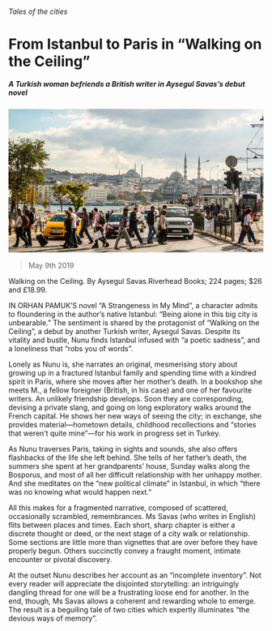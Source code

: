 ###### Tales of the cities

# From Istanbul to Paris in “Walking on the Ceiling” 

##### A Turkish woman befriends a British writer in Aysegul Savas’s debut novel 

![image](images/20190511_bkp005.jpg) 

> May 9th 2019 

Walking on the Ceiling. By Aysegul Savas.Riverhead Books; 224 pages; $26 and £18.99.  

IN ORHAN PAMUK’S novel “A Strangeness in My Mind”, a character admits to floundering in the author’s native Istanbul: “Being alone in this big city is unbearable.” The sentiment is shared by the protagonist of “Walking on the Ceiling”, a debut by another Turkish writer, Aysegul Savas. Despite its vitality and bustle, Nunu finds Istanbul infused with “a poetic sadness”, and a loneliness that “robs you of words”. 

Lonely as Nunu is, she narrates an original, mesmerising story about growing up in a fractured Istanbul family and spending time with a kindred spirit in Paris, where she moves after her mother’s death. In a bookshop she meets M., a fellow foreigner (British, in his case) and one of her favourite writers. An unlikely friendship develops. Soon they are corresponding, devising a private slang, and going on long exploratory walks around the French capital. He shows her new ways of seeing the city; in exchange, she provides material—hometown details, childhood recollections and “stories that weren’t quite mine”—for his work in progress set in Turkey. 

As Nunu traverses Paris, taking in sights and sounds, she also offers flashbacks of the life she left behind. She tells of her father’s death, the summers she spent at her grandparents’ house, Sunday walks along the Bosporus, and most of all her difficult relationship with her unhappy mother. And she meditates on the “new political climate” in Istanbul, in which “there was no knowing what would happen next.” 

All this makes for a fragmented narrative, composed of scattered, occasionally scrambled, remembrances. Ms Savas (who writes in English) flits between places and times. Each short, sharp chapter is either a discrete thought or deed, or the next stage of a city walk or relationship. Some sections are little more than vignettes that are over before they have properly begun. Others succinctly convey a fraught moment, intimate encounter or pivotal discovery. 

At the outset Nunu describes her account as an “incomplete inventory”. Not every reader will appreciate the disjointed storytelling: an intriguingly dangling thread for one will be a frustrating loose end for another. In the end, though, Ms Savas allows a coherent and rewarding whole to emerge. The result is a beguiling tale of two cities which expertly illuminates “the devious ways of memory”. 


